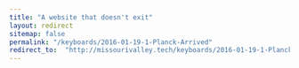 ```yaml
---
title: "A website that doesn't exit"
layout: redirect
sitemap: false
permalink: "/keyboards/2016-01-19-1-Planck-Arrived"
redirect_to:  "http://missourivalley.tech/keyboards/2016-01-19-1-Planck-Arrived"
---
```

